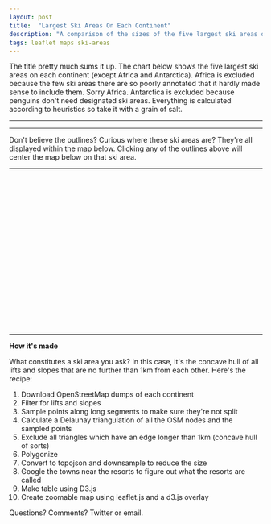 ```yaml
---
layout: post
title:  "Largest Ski Areas On Each Continent"
description: "A comparison of the sizes of the five largest ski areas on each continent."
tags: leaflet maps ski-areas
---
```

<meta charset="utf-8"> 
<img itemprop="image" src="/img/layouts_upon_layouts_itemprop.png" style='display:none' width=200 height=130>

The title pretty much sums it up. The chart below shows the five largest ski
areas on each continent (except Africa and Antarctica). Africa is excluded
because the few ski areas there are so poorly annotated that it hardly made
sense to include them. Sorry Africa. Antarctica is excluded because penguins
don't need designated ski areas. Everything is calculated according to
heuristics so take it with a grain of salt.

<link rel='stylesheet' href='/css/largest-ski-areas.css'>
<link rel="stylesheet" href="/css/leaflet.css">

<hr>
<div id="compare-area"></div>
<hr>

Don't believe the outlines? Curious where these ski areas are?  They're all
displayed within the map below.  Clicking any of the outlines above will
center the map below on that ski area.

<hr>
<div id="map-area" style="height: 300px; width: 550px;"></div>
<hr>
<b>How it's made</b>

What constitutes a ski area you ask? In this case, it's the concave hull of
all lifts and slopes that are no further than 1km from each other. Here's the recipe:

1. Download OpenStreetMap dumps of each continent
2. Filter for lifts and slopes
3. Sample points along long segments to make sure they're not split
4. Calculate a Delaunay triangulation of all the OSM nodes and the sampled points
5. Exclude all triangles which have an edge longer than 1km (concave hull of sorts)
6. Polygonize
7. Convert to topojson and downsample to reduce the size
8. Google the towns near the resorts to figure out what the resorts are called
9. Make table using D3.js
10. Create zoomable map using leaflet.js and a d3.js overlay

Questions? Comments? Twitter or email.

<script src="/js/lib/d3.min.js"></script>
<script src="/js/lib/topojson.v1.min.js"></script>
<script src="/js/lib/d3-grid.js"></script>
<script src="/js/lib/leaflet.js"></script>
<script src="/js/largest-ski-areas.js"></script>
<script src="/js/ski-area-map.js"></script>
<script>

var skiAreasFn = '/jsons/largest-ski-areas/topn.topo'

var map = drawSkiMap('map-area', skiAreasFn);
compareMaps(skiAreasFn, map);

</script>
